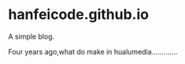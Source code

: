 hanfeicode.github.io
====================

A simple blog.

Four years ago,what do make in hualumedia.............
